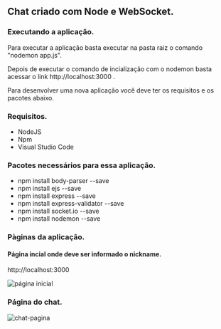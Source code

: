 ## Chat criado com Node e WebSocket.

### Executando a aplicação.

 Para executar a aplicação basta executar na pasta raiz o comando "nodemon app.js".

 Depois de executar o comando de incialização com o nodemon basta acessar o link http://localhost:3000 .
 
 Para desenvolver uma nova aplicação você deve ter os requisitos e os pacotes abaixo.

### Requisitos.

- NodeJS
- Npm
- Visual Studio Code

### Pacotes necessários para essa aplicação.

- npm install body-parser --save
- npm install ejs --save
- npm install express --save
- npm install express-validator --save
- npm install socket.io --save
- npm install nodemon --save


### Pàginas da aplicação.

#### Página incial onde deve ser informado o nickname.

http://localhost:3000

![página inicial](https://user-images.githubusercontent.com/17622032/50499512-4cd1bd80-0a31-11e9-8da9-ef2040edad88.png)



### Página do chat.

![chat-pagina](https://user-images.githubusercontent.com/17622032/50499573-beaa0700-0a31-11e9-8e53-960589a641f3.png)

 
